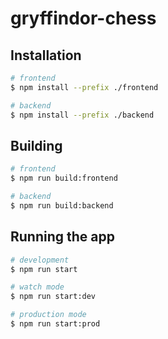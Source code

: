 # gryffindor-chess

## Installation

```bash
# frontend
$ npm install --prefix ./frontend

# backend
$ npm install --prefix ./backend
```

## Building

```bash
# frontend
$ npm run build:frontend

# backend
$ npm run build:backend
```

## Running the app

```bash
# development
$ npm run start

# watch mode
$ npm run start:dev

# production mode
$ npm run start:prod
```